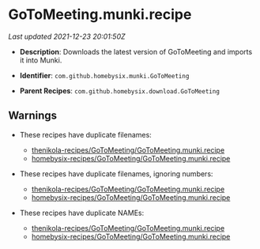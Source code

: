 # GoToMeeting.munki.recipe

_Last updated 2021-12-23 20:01:50Z_

- **Description**: Downloads the latest version of GoToMeeting and imports it into Munki.

- **Identifier**: `com.github.homebysix.munki.GoToMeeting`

- **Parent Recipes**: `com.github.homebysix.download.GoToMeeting`


## Warnings

- These recipes have duplicate filenames:
    - [thenikola-recipes/GoToMeeting/GoToMeeting.munki.recipe](/autopkg-dupe-tracker/thenikola-recipes/GoToMeeting/GoToMeeting.munki.recipe)
    - [homebysix-recipes/GoToMeeting/GoToMeeting.munki.recipe](/autopkg-dupe-tracker/homebysix-recipes/GoToMeeting/GoToMeeting.munki.recipe)

- These recipes have duplicate filenames, ignoring numbers:
    - [thenikola-recipes/GoToMeeting/GoToMeeting.munki.recipe](/autopkg-dupe-tracker/thenikola-recipes/GoToMeeting/GoToMeeting.munki.recipe)
    - [homebysix-recipes/GoToMeeting/GoToMeeting.munki.recipe](/autopkg-dupe-tracker/homebysix-recipes/GoToMeeting/GoToMeeting.munki.recipe)

- These recipes have duplicate NAMEs:
    - [thenikola-recipes/GoToMeeting/GoToMeeting.munki.recipe](/autopkg-dupe-tracker/thenikola-recipes/GoToMeeting/GoToMeeting.munki.recipe)
    - [homebysix-recipes/GoToMeeting/GoToMeeting.munki.recipe](/autopkg-dupe-tracker/homebysix-recipes/GoToMeeting/GoToMeeting.munki.recipe)